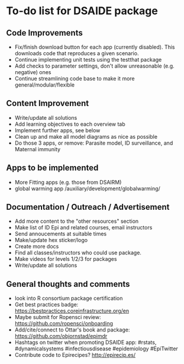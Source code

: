 # To-do list for DSAIDE package

## Code Improvements
* Fix/finish download button for each app (currently disabled). This downloads code that reproduces a given scenario.
* Continue implementing unit tests using the testthat package
* Add checks to parameter settings, don't allow unreasonable (e.g. negative) ones
* Continue streamlining code base to make it more general/modular/flexible


## Content Improvement
* Write/update all solutions
* Add learning objectives to each overview tab
* Implement further apps, see below
* Clean up and make all model diagrams as nice as possible
* Do those 3 apps, or remove: Parasite model, ID surveillance, and Maternal immunity

## Apps to be implemented
* More Fitting apps (e.g. those from DSAIRM)
* global warming app /auxiliary/development/globalwarming/

## Documentation / Outreach / Advertisement
* Add more content to the "other resources" section
* Make list of ID Epi and related courses, email instructors
* Send annoucements at suitable times
* Make/update hex sticker/logo
* Create more docs
* Find all classes/instructors who could use package.
* Make videos for levels 1/2/3 for packages 
* Write/update all solutions

## General thoughts and comments
* look into R consortium package certification
* Get best practices badge: https://bestpractices.coreinfrastructure.org/en
* Maybe submit for Ropensci review: https://github.com/ropensci/onboarding
* Add/cite/connect to Ottar's book and package: https://github.com/objornstad/epimdr
* Hashtags on twitter when promoting DSAIDE app: #rstats, #dynamicalsystems #infectiousdisease #epidemiology #EpiTwitter
* Contribute code to Epirecipes? http://epirecip.es/
